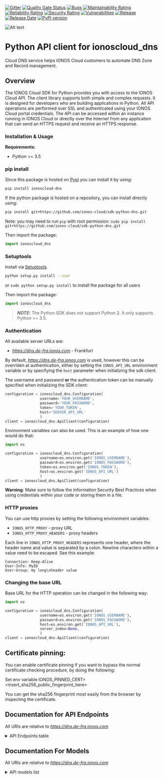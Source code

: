 [![Gitter](https://img.shields.io/gitter/room/ionos-cloud/sdk-general)](https://gitter.im/ionos-cloud/sdk-general)
[![Quality Gate Status](https://sonarcloud.io/api/project_badges/measure?project=sdk-python-dns&metric=alert_status)](https://sonarcloud.io/summary?id=sdk-python-dns)
[![Bugs](https://sonarcloud.io/api/project_badges/measure?project=sdk-python-dns&metric=bugs)](https://sonarcloud.io/summary/new_code?id=sdk-python-dns)
[![Maintainability Rating](https://sonarcloud.io/api/project_badges/measure?project=sdk-python-dns&metric=sqale_rating)](https://sonarcloud.io/summary/new_code?id=sdk-python-dns)
[![Reliability Rating](https://sonarcloud.io/api/project_badges/measure?project=sdk-python-dns&metric=reliability_rating)](https://sonarcloud.io/summary/new_code?id=sdk-python-dns)
[![Security Rating](https://sonarcloud.io/api/project_badges/measure?project=sdk-python-dns&metric=security_rating)](https://sonarcloud.io/summary/new_code?id=sdk-python-dns)
[![Vulnerabilities](https://sonarcloud.io/api/project_badges/measure?project=sdk-python-dns&metric=vulnerabilities)](https://sonarcloud.io/summary/new_code?id=sdk-python-dns)
[![Release](https://img.shields.io/github/v/release/ionos-cloud/sdk-python-dns.svg)](https://github.com/ionos-cloud/sdk-python-dns/releases/latest)
[![Release Date](https://img.shields.io/github/release-date/ionos-cloud/sdk-python-dns.svg)](https://github.com/ionos-cloud/sdk-python-dns/releases/latest)
[![PyPI version](https://img.shields.io/pypi/v/ionoscloud-dns)](https://pypi.org/project/ionoscloud-dns/)

![Alt text](.github/IONOS.CLOUD.BLU.svg?raw=true "Title")


# Python API client for ionoscloud_dns

Cloud DNS service helps IONOS Cloud customers to automate DNS Zone and Record management.


## Overview
The IONOS Cloud SDK for Python provides you with access to the IONOS Cloud API. The client library supports both simple and complex requests. It is designed for developers who are building applications in Python. All API operations are performed over SSL and authenticated using your IONOS Cloud portal credentials. The API can be accessed within an instance running in IONOS Cloud or directly over the Internet from any application that can send an HTTPS request and receive an HTTPS response.


### Installation & Usage

**Requirements:**
- Python >= 3.5

### pip install

Since this package is hosted on [Pypi](https://pypi.org/) you can install it by using:

```bash
pip install ionoscloud-dns
```

If the python package is hosted on a repository, you can install directly using:

```bash
pip install git+https://github.com/ionos-cloud/sdk-python-dns.git
```

Note: you may need to run `pip` with root permission: `sudo pip install git+https://github.com/ionos-cloud/sdk-python-dns.git`

Then import the package:

```python
import ionoscloud_dns
```

### Setuptools

Install via [Setuptools](http://pypi.python.org/pypi/setuptools).

```bash
python setup.py install --user
```

or `sudo python setup.py install` to install the package for all users

Then import the package:

```python
import ionoscloud_dns
```

> **_NOTE:_**  The Python SDK does not support Python 2. It only supports Python >= 3.5.

### Authentication

All available server URLs are:

- *https://dns.de-fra.ionos.com* - Frankfurt

By default, *https://dns.de-fra.ionos.com* is used, however this can be overriden at authentication, either
by setting the `IONOS_API_URL` environment variable or by specifying the `host` parameter when
initializing the sdk client.

The username and password **or** the authentication token can be manually specified when initializing the SDK client:

```python
configuration = ionoscloud_dns.Configuration(
                username='YOUR_USERNAME',
                password='YOUR_PASSWORD',
                token='YOUR_TOKEN',
                host='SERVER_API_URL'
                )
client = ionoscloud_dns.ApiClient(configuration)
```

Environment variables can also be used. This is an example of how one would do that:

```python
import os

configuration = ionoscloud_dns.Configuration(
                username=os.environ.get('IONOS_USERNAME'),
                password=os.environ.get('IONOS_PASSWORD'),
                token=os.environ.get('IONOS_TOKEN'),
                host=os.environ.get('IONOS_API_URL')
                )
client = ionoscloud_dns.ApiClient(configuration)
```

**Warning**: Make sure to follow the Information Security Best Practices when using credentials within your code or storing them in a file.


### HTTP proxies

You can use http proxies by setting the following environment variables:
- `IONOS_HTTP_PROXY` - proxy URL
- `IONOS_HTTP_PROXY_HEADERS` - proxy headers

Each line in `IONOS_HTTP_PROXY_HEADERS` represents one header, where the header name and value is separated by a colon. Newline characters within a value need to be escaped. See this example:
```
Connection: Keep-Alive
User-Info: MyID
User-Group: my long\nheader value
```


### Changing the base URL

Base URL for the HTTP operation can be changed in the following way:

```python
import os

configuration = ionoscloud_dns.Configuration(
                username=os.environ.get('IONOS_USERNAME'),
                password=os.environ.get('IONOS_PASSWORD'),
                host=os.environ.get('IONOS_API_URL'),
                server_index=None,
                )
client = ionoscloud_dns.ApiClient(configuration)
```

## Certificate pinning:

You can enable certificate pinning if you want to bypass the normal certificate checking procedure,
by doing the following:

Set env variable IONOS_PINNED_CERT=<insert_sha256_public_fingerprint_here>

You can get the sha256 fingerprint most easily from the browser by inspecting the certificate.


## Documentation for API Endpoints

All URIs are relative to *https://dns.de-fra.ionos.com*
<details >
    <summary title="Click to toggle">API Endpoints table</summary>


| Class | Method | HTTP request | Description |
| ------------- | ------------- | ------------- | ------------- |
| DNSSECApi | [**zones_keys_delete**](docs/api/DNSSECApi.md#zones_keys_delete) | **DELETE** /zones/{zoneId}/keys | Delete a DNSSEC key |
| DNSSECApi | [**zones_keys_get**](docs/api/DNSSECApi.md#zones_keys_get) | **GET** /zones/{zoneId}/keys | Retrieve a DNSSEC key |
| DNSSECApi | [**zones_keys_post**](docs/api/DNSSECApi.md#zones_keys_post) | **POST** /zones/{zoneId}/keys | Create a DNSSEC key |
| QuotaApi | [**quota_get**](docs/api/QuotaApi.md#quota_get) | **GET** /quota | Retrieve resources quota |
| RecordsApi | [**records_get**](docs/api/RecordsApi.md#records_get) | **GET** /records | Retrieve all records from primary zones |
| RecordsApi | [**secondaryzones_records_get**](docs/api/RecordsApi.md#secondaryzones_records_get) | **GET** /secondaryzones/{secondaryZoneId}/records | Retrieve records for a secondary zone |
| RecordsApi | [**zones_records_delete**](docs/api/RecordsApi.md#zones_records_delete) | **DELETE** /zones/{zoneId}/records/{recordId} | Delete a record |
| RecordsApi | [**zones_records_find_by_id**](docs/api/RecordsApi.md#zones_records_find_by_id) | **GET** /zones/{zoneId}/records/{recordId} | Retrieve a record |
| RecordsApi | [**zones_records_get**](docs/api/RecordsApi.md#zones_records_get) | **GET** /zones/{zoneId}/records | Retrieve records |
| RecordsApi | [**zones_records_post**](docs/api/RecordsApi.md#zones_records_post) | **POST** /zones/{zoneId}/records | Create a record |
| RecordsApi | [**zones_records_put**](docs/api/RecordsApi.md#zones_records_put) | **PUT** /zones/{zoneId}/records/{recordId} | Update a record |
| ReverseRecordsApi | [**reverserecords_delete**](docs/api/ReverseRecordsApi.md#reverserecords_delete) | **DELETE** /reverserecords/{reverserecordId} | Delete a reverse DNS record |
| ReverseRecordsApi | [**reverserecords_find_by_id**](docs/api/ReverseRecordsApi.md#reverserecords_find_by_id) | **GET** /reverserecords/{reverserecordId} | Retrieve a reverse DNS record |
| ReverseRecordsApi | [**reverserecords_get**](docs/api/ReverseRecordsApi.md#reverserecords_get) | **GET** /reverserecords | Retrieves existing reverse DNS records |
| ReverseRecordsApi | [**reverserecords_post**](docs/api/ReverseRecordsApi.md#reverserecords_post) | **POST** /reverserecords | Create a reverse DNS record |
| ReverseRecordsApi | [**reverserecords_put**](docs/api/ReverseRecordsApi.md#reverserecords_put) | **PUT** /reverserecords/{reverserecordId} | Update a reverse DNS record |
| SecondaryZonesApi | [**secondaryzones_axfr_get**](docs/api/SecondaryZonesApi.md#secondaryzones_axfr_get) | **GET** /secondaryzones/{secondaryZoneId}/axfr | Get status of zone transfer |
| SecondaryZonesApi | [**secondaryzones_axfr_put**](docs/api/SecondaryZonesApi.md#secondaryzones_axfr_put) | **PUT** /secondaryzones/{secondaryZoneId}/axfr | Start zone transfer |
| SecondaryZonesApi | [**secondaryzones_delete**](docs/api/SecondaryZonesApi.md#secondaryzones_delete) | **DELETE** /secondaryzones/{secondaryZoneId} | Delete a secondary zone |
| SecondaryZonesApi | [**secondaryzones_find_by_id**](docs/api/SecondaryZonesApi.md#secondaryzones_find_by_id) | **GET** /secondaryzones/{secondaryZoneId} | Retrieve a secondary zone |
| SecondaryZonesApi | [**secondaryzones_get**](docs/api/SecondaryZonesApi.md#secondaryzones_get) | **GET** /secondaryzones | Retrieve secondary zones |
| SecondaryZonesApi | [**secondaryzones_post**](docs/api/SecondaryZonesApi.md#secondaryzones_post) | **POST** /secondaryzones | Create a secondary zone |
| SecondaryZonesApi | [**secondaryzones_put**](docs/api/SecondaryZonesApi.md#secondaryzones_put) | **PUT** /secondaryzones/{secondaryZoneId} | Update a secondary zone |
| ZoneFilesApi | [**zones_zonefile_get**](docs/api/ZoneFilesApi.md#zones_zonefile_get) | **GET** /zones/{zoneId}/zonefile | Retrieve a zone file |
| ZoneFilesApi | [**zones_zonefile_put**](docs/api/ZoneFilesApi.md#zones_zonefile_put) | **PUT** /zones/{zoneId}/zonefile | Updates a zone with a file |
| ZonesApi | [**zones_delete**](docs/api/ZonesApi.md#zones_delete) | **DELETE** /zones/{zoneId} | Delete a zone |
| ZonesApi | [**zones_find_by_id**](docs/api/ZonesApi.md#zones_find_by_id) | **GET** /zones/{zoneId} | Retrieve a zone |
| ZonesApi | [**zones_get**](docs/api/ZonesApi.md#zones_get) | **GET** /zones | Retrieve zones |
| ZonesApi | [**zones_post**](docs/api/ZonesApi.md#zones_post) | **POST** /zones | Create a zone |
| ZonesApi | [**zones_put**](docs/api/ZonesApi.md#zones_put) | **PUT** /zones/{zoneId} | Update a zone |

</details>

## Documentation For Models

All URIs are relative to *https://dns.de-fra.ionos.com*
<details >
<summary title="Click to toggle">API models list</summary>

 - [Algorithm](docs/models/Algorithm)
 - [CommonZone](docs/models/CommonZone)
 - [CommonZoneRead](docs/models/CommonZoneRead)
 - [CommonZoneReadList](docs/models/CommonZoneReadList)
 - [DnssecKey](docs/models/DnssecKey)
 - [DnssecKeyCreate](docs/models/DnssecKeyCreate)
 - [DnssecKeyParameters](docs/models/DnssecKeyParameters)
 - [DnssecKeyReadCreation](docs/models/DnssecKeyReadCreation)
 - [DnssecKeyReadList](docs/models/DnssecKeyReadList)
 - [DnssecKeyReadListMetadata](docs/models/DnssecKeyReadListMetadata)
 - [DnssecKeyReadListProperties](docs/models/DnssecKeyReadListProperties)
 - [DnssecKeyReadListPropertiesKeyParameters](docs/models/DnssecKeyReadListPropertiesKeyParameters)
 - [DnssecKeyReadListPropertiesNsecParameters](docs/models/DnssecKeyReadListPropertiesNsecParameters)
 - [Error](docs/models/Error)
 - [ErrorMessages](docs/models/ErrorMessages)
 - [KeyData](docs/models/KeyData)
 - [KeyParameters](docs/models/KeyParameters)
 - [KskBits](docs/models/KskBits)
 - [Links](docs/models/Links)
 - [Metadata](docs/models/Metadata)
 - [MetadataForSecondaryZoneRecords](docs/models/MetadataForSecondaryZoneRecords)
 - [MetadataWithStateFqdnZoneId](docs/models/MetadataWithStateFqdnZoneId)
 - [MetadataWithStateFqdnZoneIdAllOf](docs/models/MetadataWithStateFqdnZoneIdAllOf)
 - [MetadataWithStateNameservers](docs/models/MetadataWithStateNameservers)
 - [MetadataWithStateNameserversAllOf](docs/models/MetadataWithStateNameserversAllOf)
 - [NsecMode](docs/models/NsecMode)
 - [NsecParameters](docs/models/NsecParameters)
 - [ProvisioningState](docs/models/ProvisioningState)
 - [Quota](docs/models/Quota)
 - [QuotaDetail](docs/models/QuotaDetail)
 - [Record](docs/models/Record)
 - [RecordCreate](docs/models/RecordCreate)
 - [RecordEnsure](docs/models/RecordEnsure)
 - [RecordRead](docs/models/RecordRead)
 - [RecordReadList](docs/models/RecordReadList)
 - [RecordType](docs/models/RecordType)
 - [ReverseRecord](docs/models/ReverseRecord)
 - [ReverseRecordCreate](docs/models/ReverseRecordCreate)
 - [ReverseRecordEnsure](docs/models/ReverseRecordEnsure)
 - [ReverseRecordRead](docs/models/ReverseRecordRead)
 - [ReverseRecordsReadList](docs/models/ReverseRecordsReadList)
 - [SecondaryZone](docs/models/SecondaryZone)
 - [SecondaryZoneAllOf](docs/models/SecondaryZoneAllOf)
 - [SecondaryZoneCreate](docs/models/SecondaryZoneCreate)
 - [SecondaryZoneEnsure](docs/models/SecondaryZoneEnsure)
 - [SecondaryZoneRead](docs/models/SecondaryZoneRead)
 - [SecondaryZoneReadAllOf](docs/models/SecondaryZoneReadAllOf)
 - [SecondaryZoneReadList](docs/models/SecondaryZoneReadList)
 - [SecondaryZoneReadListAllOf](docs/models/SecondaryZoneReadListAllOf)
 - [SecondaryZoneRecordRead](docs/models/SecondaryZoneRecordRead)
 - [SecondaryZoneRecordReadList](docs/models/SecondaryZoneRecordReadList)
 - [SecondaryZoneRecordReadListMetadata](docs/models/SecondaryZoneRecordReadListMetadata)
 - [Zone](docs/models/Zone)
 - [ZoneAllOf](docs/models/ZoneAllOf)
 - [ZoneCreate](docs/models/ZoneCreate)
 - [ZoneEnsure](docs/models/ZoneEnsure)
 - [ZoneRead](docs/models/ZoneRead)
 - [ZoneReadAllOf](docs/models/ZoneReadAllOf)
 - [ZoneReadList](docs/models/ZoneReadList)
 - [ZoneReadListAllOf](docs/models/ZoneReadListAllOf)
 - [ZoneTransferPrimaryIpStatus](docs/models/ZoneTransferPrimaryIpStatus)
 - [ZoneTransferPrimaryIpsStatus](docs/models/ZoneTransferPrimaryIpsStatus)
 - [ZskBits](docs/models/ZskBits)


[[Back to API list]](#documentation-for-api-endpoints) [[Back to Model list]](#documentation-for-models)

</details>
